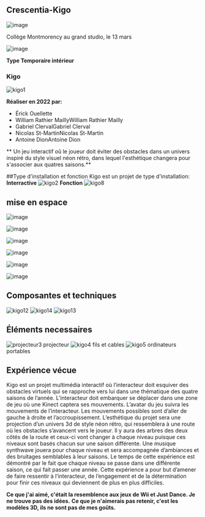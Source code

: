 ## Crescentia-Kigo
![image](https://github.com/Azan1265/H24_V11_inspirations_RAJA/assets/143218991/ae76f165-fe1f-4821-a43e-f5935bcd5c6c)

Collège Montmorency au grand studio, le 13 mars

![image](https://github.com/Azan1265/H24_V11_inspirations_RAJA/assets/143218991/5c54ded0-ba95-495d-8cdb-2322c61015b7)

**Type Temporaire intérieur**

### Kigo
![kigo1](https://github.com/Azan1265/H24_V11_inspirations_RAJA/assets/143218991/dd31d8f9-2c19-4344-95b6-f66b1ad46614)

**Réaliser en 2022 par:**
- Érick Ouellette
- William Rathier MaillyWilliam Rathier Mailly
- Gabriel ClervalGabriel Clerval
- Nicolas St-MartinNicolas St-Martin
- Antoine DionAntoine Dion
  
** Un jeu interactif oû le joueur doit éviter des obstacles dans un univers inspiré du style visuel néon rétro, dans lequel l'esthétique changera pour s'associer aux quatres saisons.**

##Type d'installation et fonction
Kigo est un projet de type d'installation:
**Interractive** 
![kigo2](https://github.com/Azan1265/H24_V11_inspirations_RAJA/assets/143218991/8ed60049-f0d1-4336-81cb-9631ecd45644)
**Fonction**
![kigo8](https://github.com/Azan1265/H24_V11_inspirations_RAJA/assets/143218991/f0c5b50e-feb7-4021-bbe2-2a0ed6ee9374)

## mise en espace

![image](https://github.com/Azan1265/H24_V11_inspirations_RAJA/assets/143218991/528dd109-db4a-4699-aa51-e9061c2a78de)

![image](https://github.com/Azan1265/H24_V11_inspirations_RAJA/assets/143218991/93f18698-833f-49ff-8480-779a613f34f4)

![image](https://github.com/Azan1265/H24_V11_inspirations_RAJA/assets/143218991/7d6c4013-1fd7-4f1d-96cb-bff80df0c0ac)

![image](https://github.com/Azan1265/H24_V11_inspirations_RAJA/assets/143218991/af61fae9-3b07-41ab-bf38-164549c9b44a)

![image](https://github.com/Azan1265/H24_V11_inspirations_RAJA/assets/143218991/886e50aa-5c3c-4724-9f7e-1ff93fcc2ca0)

![image](https://github.com/Azan1265/H24_V11_inspirations_RAJA/assets/143218991/bf2d430f-1623-4c28-9baf-40b54cf1c3b2)

## Composantes et techniques
![kigo12](https://github.com/Azan1265/H24_V11_inspirations_RAJA/assets/143218991/4b06475b-4eb7-47a1-ba16-f969e68fa24c)
![kigo14](https://github.com/Azan1265/H24_V11_inspirations_RAJA/assets/143218991/18dd4286-2678-477e-8cfe-924053acd41b)
![kigo13](https://github.com/Azan1265/H24_V11_inspirations_RAJA/assets/143218991/3d89f0b4-b00f-46aa-96f8-c01df5ef764b)

## Éléments necessaires
![projecteur3](https://github.com/Azan1265/H24_V11_inspirations_RAJA/assets/143218991/57a2899e-2f4f-4da7-8479-d8ba3d1afec7)
projecteur
![kigo4](https://github.com/Azan1265/H24_V11_inspirations_RAJA/assets/143218991/b8d569ad-bd0e-4072-ad9e-480183545c2f)
fils et cables
![kigo5](https://github.com/Azan1265/H24_V11_inspirations_RAJA/assets/143218991/67b03a28-5db4-4c44-b12f-b6aaa167b537)
ordinateurs portables

## Expérience vécue 
Kigo est un projet multimédia interactif où l’interacteur doit esquiver des obstacles virtuels qui se rapproche vers lui dans une thématique des quatre saisons de l’année. L’interacteur doit embarquer se déplacer dans une zone de jeu où une Kinect captera ses mouvements. L’avatar du jeu suivra les mouvements de l’interacteur. Les mouvements possibles sont d’aller de gauche à droite et l’accroupissement. L’esthétique du projet sera une projection d’un univers 3d de style néon rétro, qui ressemblera à une route où les obstacles s’avancent vers le joueur. Il y aura des arbres des deux côtés de la route et ceux-ci vont changer à chaque niveau puisque ces niveaux sont basés chacun sur une saison différente. Une musique synthwave jouera pour chaque niveau et sera accompagnée d’ambiances et des bruitages semblables à leur saisons. Le temps de cette expérience est démontré par le fait que chaque niveau se passe dans une différente saison, ce qui fait passer une année. Cette expérience a pour but d’amener de faire ressentir à l’interacteur, de l’engagement et de la détermination pour finir ces niveaux qui deviennent de plus en plus difficiles.

**Ce que j'ai aimé, c'était la resemblence aux jeux de Wii et Just Dance. Je ne trouve pas des idées.**
**Ce que je n'aimerais pas retenir, c'est les modèles 3D, ils ne sont pas de mes goûts.**


